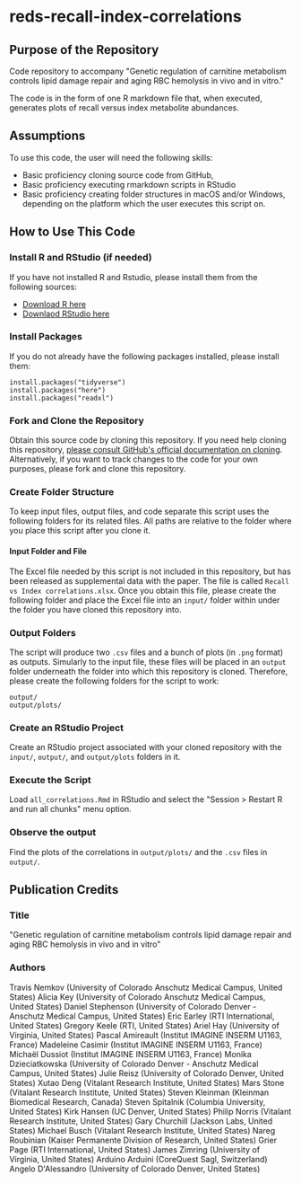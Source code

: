 # reds-recall-index-correlations
## Purpose of the Repository
Code repository to accompany "Genetic regulation of carnitine metabolism controls lipid damage repair and aging RBC hemolysis in vivo and in vitro."

The code is in the form of one R markdown file that, when executed, generates plots of recall versus index metabolite abundances.

## Assumptions
To use this code, the user will need the following skills:
- Basic proficiency cloning source code from GitHub,
- Basic proficiency executing rmarkdown scripts in RStudio
- Basic proficiency creating folder structures in macOS and/or Windows, depending on the platform which the user executes this script on.

## How to Use This Code
### Install R and RStudio (if needed)
If you have not installed R and Rstudio, please install them from the following sources:
- [Download R here](https://www.r-project.org/)
- [Downlaod RStudio here](https://posit.co/download/rstudio-desktop/)

### Install Packages
If you do not already have the following packages installed, please install them:

```
install.packages("tidyverse")
install.packages("here")
install.packages("readxl")
```

### Fork and Clone the Repository
Obtain this source code by cloning this repository. If you need help cloning this repository, [please consult GitHub's official documentation on cloning](https://docs.github.com/en/repositories/creating-and-managing-repositories/cloning-a-repository). Alternatively, if you want to track changes to the code for your own purposes, please fork and clone this repository.

### Create Folder Structure
To keep input files, output files, and code separate this script uses the following folders for its related files. All paths are relative to the folder where you place this script after you clone it.

#### Input Folder and File
The Excel file needed by this script is not included in this repository, but has been released as supplemental data with the paper. The file is called `Recall vs Index correlations.xlsx`. Once you obtain this file, please create the following folder and place the Excel file into an `input/` folder within under the folder you have cloned this repository into.

### Output Folders
The script will produce two `.csv` files and a bunch of plots (in `.png` format) as outputs. Simularly to the input file, these files will be placed in an `output` folder underneath the folder into which this repository is cloned. Therefore, please create the following folders for the script to work:
```
output/
output/plots/
```

### Create an RStudio Project
Create an RStudio project associated with your cloned repository with the `input/`, `output/`, and `output/plots` folders in it.

### Execute the Script
Load `all_correlations.Rmd` in RStudio and select the "Session > Restart R and run all chunks" menu option.

### Observe the output
Find the plots of the correlations in `output/plots/` and the `.csv` files in `output/`.

## Publication Credits
### Title
"Genetic regulation of carnitine metabolism controls lipid damage repair and aging RBC hemolysis in vivo and in vitro"
### Authors
Travis Nemkov (University of Colorado Anschutz Medical Campus, United States) Alicia Key
(University of Colorado Anschutz Medical Campus, United States) Daniel Stephenson (University of
Colorado Denver - Anschutz Medical Campus, United States) Eric Earley (RTI International, United
States) Gregory Keele (RTI, United States) Ariel Hay (University of Virginia, United States) Pascal
Amireault (Institut IMAGINE INSERM U1163, France) Madeleine Casimir (Institut IMAGINE INSERM U1163,
France) Michaël Dussiot (Institut IMAGINE INSERM U1163, France) Monika Dzieciatkowska (University
of Colorado Denver - Anschutz Medical Campus, United States) Julie Reisz (University of Colorado
Denver, United States) Xutao Deng (Vitalant Research Institute, United States) Mars Stone (Vitalant
Research Institute, United States) Steven Kleinman (Kleinman Biomedical Research, Canada) Steven
Spitalnik (Columbia University, United States) Kirk Hansen (UC Denver, United States) Philip Norris
(Vitalant Research Institute, United States) Gary Churchill (Jackson Labs, United States) Michael
Busch (Vitalant Research Institute, United States) Nareg Roubinian (Kaiser Permanente Division of
Research, United States) Grier Page (RTI International, United States) James Zimring (University of
Virginia, United States) Arduino Arduini (CoreQuest Sagl, Switzerland) Angelo D'Alessandro
(University of Colorado Denver, United States)
